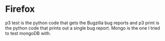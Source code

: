 # Firefox
p3 test is the python code that gets the Bugzilla bug reports and p3 print is the python code that prints out a single bug report. Mongo is the one I tried to test mongoDB with.
